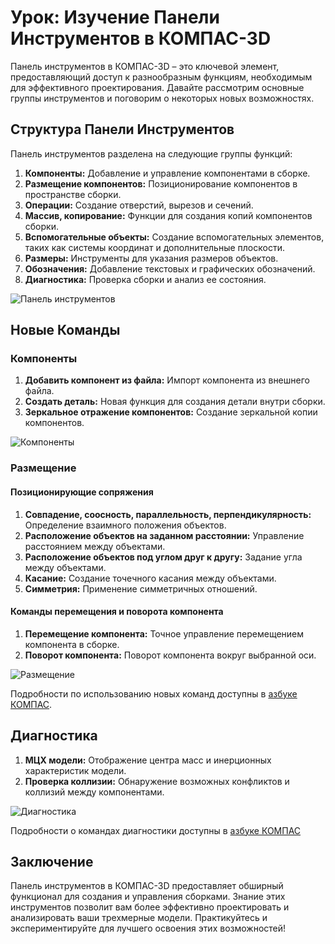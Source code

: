 # Урок: Изучение Панели Инструментов в КОМПАС-3D

Панель инструментов в КОМПАС-3D – это ключевой элемент, предоставляющий доступ к разнообразным функциям, необходимым для эффективного проектирования. Давайте рассмотрим основные группы инструментов и поговорим о некоторых новых возможностях.

## Структура Панели Инструментов

Панель инструментов разделена на следующие группы функций:

1. **Компоненты:** Добавление и управление компонентами в сборке.
2. **Размещение компонентов:** Позиционирование компонентов в пространстве сборки.
3. **Операции:** Создание отверстий, вырезов и сечений.
4. **Массив, копирование:** Функции для создания копий компонентов сборки.
5. **Вспомогательные объекты:** Создание вспомогательных элементов, таких как системы координат и дополнительные плоскости.
6. **Размеры:** Инструменты для указания размеров объектов.
7. **Обозначения:** Добавление текстовых и графических обозначений.
8. **Диагностика:** Проверка сборки и анализ ее состояния.

![Панель инструментов](https://github.com/NotACat1/COMPASS-3D-courses/assets/113008873/d18b81c0-cfab-41a5-afbe-7aca4c73f76c)

## Новые Команды

### Компоненты

1. **Добавить компонент из файла:** Импорт компонента из внешнего файла.
2. **Создать деталь:** Новая функция для создания детали внутри сборки.
3. **Зеркальное отражение компонентов:** Создание зеркальной копии компонентов.

![Компоненты](https://github.com/NotACat1/COMPASS-3D-courses/assets/113008873/326d273f-b686-49e1-891b-f38faf2ab083)


### Размещение

#### Позиционирующие сопряжения

1. **Совпадение, соосность, параллельность, перпендикулярность:** Определение взаимного положения объектов.
2. **Расположение объектов на заданном расстоянии:** Управление расстоянием между объектами.
3. **Расположение объектов под углом друг к другу:** Задание угла между объектами.
4. **Касание:** Создание точечного касания между объектами.
5. **Симметрия:** Применение симметричных отношений.

#### Команды перемещения и поворота компонента

1. **Перемещение компонента:** Точное управление перемещением компонента в сборке.
2. **Поворот компонента:** Поворот компонента вокруг выбранной оси.

![Размещение](https://github.com/NotACat1/COMPASS-3D-courses/assets/113008873/177e0c3e-10b5-47ee-a08d-86aed3b57cb4)

Подробности по использованию новых команд доступны в [азбуке КОМПАС](https://help.ascon.ru/KOMPAS/22/ru-RU/cm_mate_rotation_gear.html).

## Диагностика

1. **МЦХ модели:** Отображение центра масс и инерционных характеристик модели.
2. **Проверка коллизии:** Обнаружение возможных конфликтов и коллизий между компонентами.

![Диагностика](https://github.com/NotACat1/COMPASS-3D-courses/assets/113008873/1c6fa58b-5372-4ab5-aa9e-7267d34637a6)

Подробности о командах диагностики доступны в [азбуке КОМПАС](https://help.ascon.ru/KOMPAS/22/ru-RU/cm_measure_mix3d.html)

## Заключение

Панель инструментов в КОМПАС-3D предоставляет обширный функционал для создания и управления сборками. Знание этих инструментов позволит вам более эффективно проектировать и анализировать ваши трехмерные модели. Практикуйтесь и экспериментируйте для лучшего освоения этих возможностей!
